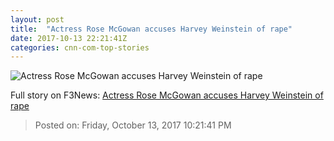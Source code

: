 ```yaml
---
layout: post
title:  "Actress Rose McGowan accuses Harvey Weinstein of rape"
date: 2017-10-13 22:21:41Z
categories: cnn-com-top-stories
---
```


![Actress Rose McGowan accuses Harvey Weinstein of rape](http://i2.cdn.turner.com/money/dam/assets/171012191741-rose-mcgowan-780x439.jpg)




Full story on F3News: [Actress Rose McGowan accuses Harvey Weinstein of rape](http://www.f3nws.com/n/yrgnpF)

> Posted on: Friday, October 13, 2017 10:21:41 PM
